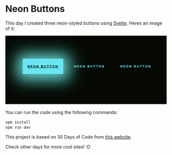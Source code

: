 # Neon Buttons

This day I created three neon-styled buttons using [Svelte](https://svelte.dev/). Heres an image of it:

![Website Image Sample](./siteimage.png)

You can run the code using the following commands:

```
npm install
npm run dev
```

This project is based on 30 Days of Code from [this website](https://dev.to/somanathgoudar/30dayschallenge-30-days-extreme-html-css-challenge-50k1).

Check other days for more cool sites! :D
